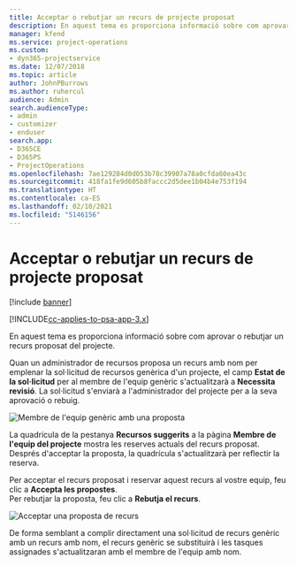 ```yaml
---
title: Acceptar o rebutjar un recurs de projecte proposat
description: En aquest tema es proporciona informació sobre com aprovar o rebutjar un recurs proposat del projecte.
manager: kfend
ms.service: project-operations
ms.custom:
- dyn365-projectservice
ms.date: 12/07/2018
ms.topic: article
author: JohnPBurrows
ms.author: ruhercul
audience: Admin
search.audienceType:
- admin
- customizer
- enduser
search.app:
- D365CE
- D365PS
- ProjectOperations
ms.openlocfilehash: 7ae129284d0d053b78c39907a78a0cfda60ea43c
ms.sourcegitcommit: 418fa1fe9d605b8faccc2d5dee1b04b4e753f194
ms.translationtype: HT
ms.contentlocale: ca-ES
ms.lasthandoff: 02/10/2021
ms.locfileid: "5146156"
---
```

# <a name="accept-or-reject-a-proposed-project-resource"></a>Acceptar o rebutjar un recurs de projecte proposat

[!include [banner](../includes/psa-now-project-operations.md)]

[!INCLUDE[cc-applies-to-psa-app-3.x](../includes/cc-applies-to-psa-app-3x.md)]

En aquest tema es proporciona informació sobre com aprovar o rebutjar un recurs proposat del projecte.

Quan un administrador de recursos proposa un recurs amb nom per emplenar la sol·licitud de recursos genèrica d'un projecte, el camp **Estat de la sol·licitud** per al membre de l'equip genèric s'actualitzarà a **Necessita revisió**. La sol·licitud s'enviarà a l'administrador del projecte per a la seva aprovació o rebuig.

![Membre de l'equip genèric amb una proposta](media/RM-how-to-19.png)

La quadrícula de la pestanya **Recursos suggerits** a la pàgina **Membre de l'equip del projecte** mostra les reserves actuals del recurs proposat. Després d'acceptar la proposta, la quadrícula s'actualitzarà per reflectir la reserva. 

Per acceptar el recurs proposat i reservar aquest recurs al vostre equip, feu clic a **Accepta les propostes**.  
Per rebutjar la proposta, feu clic a **Rebutja el recurs**.

![Acceptar una proposta de recurs](media/RM-how-to-20.png) 

De forma semblant a complir directament una sol·licitud de recurs genèric amb un recurs amb nom, el recurs genèric se substituirà i les tasques assignades s'actualitzaran amb el membre de l'equip amb nom.
